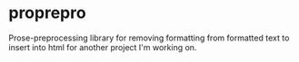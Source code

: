 # proprepro

Prose-preprocessing library for removing formatting from formatted text to insert into html for another project I'm working on.
